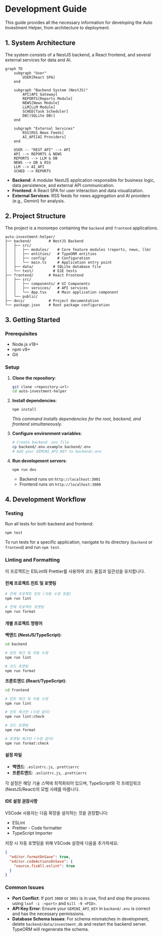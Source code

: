 # Development Guide

This guide provides all the necessary information for developing the Auto Investment Helper, from architecture to deployment.

## 1. System Architecture

The system consists of a NestJS backend, a React frontend, and several external services for data and AI.

```mermaid
graph TD
    subgraph "User"
        USER[React SPA]
    end

    subgraph "Backend System (NestJS)"
        API[API Gateway]
        REPORTS[Reports Module]
        NEWS[News Module]
        LLM[LLM Module]
        SCHED[Task Scheduler]
        DB[(SQLite DB)]
    end

    subgraph "External Services"
        RSS[RSS News Feeds]
        AI_API[AI Providers]
    end

    USER -- "REST API" --> API
    API --> REPORTS & NEWS
    REPORTS --> LLM & DB
    NEWS --> DB & RSS
    LLM --> AI_API
    SCHED --> REPORTS
```

-   **Backend**: A modular NestJS application responsible for business logic, data persistence, and external API communication.
-   **Frontend**: A React SPA for user interaction and data visualization.
-   **External Services**: RSS feeds for news aggregation and AI providers (e.g., Gemini) for analysis.

## 2. Project Structure

The project is a monorepo containing the `backend` and `frontend` applications.

```
auto-investment-helper/
├── backend/        # NestJS Backend
│   ├── src/
│   │   ├── modules/    # Core feature modules (reports, news, llm)
│   │   ├── entities/   # TypeORM entities
│   │   ├── config/     # Configuration
│   │   └── main.ts     # Application entry point
│   ├── data/         # SQLite database file
│   └── test/         # E2E tests
├── frontend/       # React Frontend
│   ├── src/
│   │   ├── components/ # UI Components
│   │   ├── services/   # API services
│   │   └── App.tsx     # Main application component
│   └── public/
├── docs/           # Project documentation
└── package.json    # Root package configuration
```

## 3. Getting Started

### Prerequisites

-   Node.js v18+
-   npm v9+
-   Git

### Setup

1.  **Clone the repository**:
    ```bash
    git clone <repository-url>
    cd auto-investment-helper
    ```

2.  **Install dependencies**:
    ```bash
    npm install
    ```
    *This command installs dependencies for the root, backend, and frontend simultaneously.*

3.  **Configure environment variables**:
    ```bash
    # Create backend .env file
    cp backend/.env.example backend/.env
    # Add your GEMINI_API_KEY to backend/.env
    ```

4.  **Run development servers**:
    ```bash
    npm run dev
    ```
    -   Backend runs on `http://localhost:3001`
    -   Frontend runs on `http://localhost:3000`

## 4. Development Workflow

### Testing

Run all tests for both backend and frontend:

```bash
npm test
```

To run tests for a specific application, navigate to its directory (`backend` or `frontend`) and run `npm test`.

### Linting and Formatting

이 프로젝트는 ESLint와 Prettier를 사용하여 코드 품질과 일관성을 유지합니다.

#### 전체 프로젝트 린트 및 포맷팅

```bash
# 전체 프로젝트 린트 (자동 수정 포함)
npm run lint

# 전체 프로젝트 포맷팅
npm run format
```

#### 개별 프로젝트 명령어

**백엔드 (NestJS/TypeScript)**:
```bash
cd backend

# 린트 체크 및 자동 수정
npm run lint

# 코드 포맷팅
npm run format
```

**프론트엔드 (React/TypeScript)**:
```bash
cd frontend

# 린트 체크 및 자동 수정
npm run lint

# 린트 체크만 (수정 없이)
npm run lint:check

# 코드 포맷팅
npm run format

# 포맷팅 체크만 (수정 없이)
npm run format:check
```

#### 설정 파일

- **백엔드**: `.eslintrc.js`, `.prettierrc`
- **프론트엔드**: `.eslintrc.js`, `.prettierrc`

각 설정은 해당 기술 스택에 최적화되어 있으며, TypeScript와 각 프레임워크(NestJS/React)의 모범 사례를 따릅니다.

#### IDE 설정 권장사항

VSCode 사용자는 다음 확장을 설치하는 것을 권장합니다:
- ESLint
- Prettier - Code formatter
- TypeScript Importer

저장 시 자동 포맷팅을 위해 VSCode 설정에 다음을 추가하세요:
```json
{
  "editor.formatOnSave": true,
  "editor.codeActionsOnSave": {
    "source.fixAll.eslint": true
  }
}
```

### Common Issues

-   **Port Conflict**: If port `3000` or `3001` is in use, find and stop the process using `lsof -i :<port>` and `kill -9 <PID>`.
-   **API Key Error**: Ensure your `GEMINI_API_KEY` in `backend/.env` is correct and has the necessary permissions.
-   **Database Schema Issues**: For schema mismatches in development, delete `backend/data/investment.db` and restart the backend server. TypeORM will regenerate the schema. 